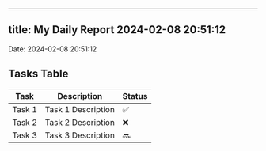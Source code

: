 
---
title: My Daily Report 2024-02-08 20:51:12
---

Date: 2024-02-08 20:51:12

## Tasks Table

| Task | Description | Status |
|------|-------------|--------|
| Task 1 | Task 1 Description | ✅ |
| Task 2 | Task 2 Description | ❌ |
| Task 3 | Task 3 Description | 🔜 |

